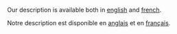 Our description is available both in [english](en) and [french](fr).

Notre description est disponible en [anglais](en) et en [français](fr).
